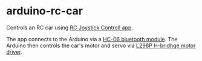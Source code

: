 # arduino-rc-car

Controls an RC car using [RC Joystick Controll app](https://play.google.com/store/apps/details?id=com.andico.control.joystick).

The app connects to the Arduino via a [HC-06 bluetooth module](https://components101.com/wireless/hc-06-bluetooth-module-pinout-datasheet).
The Arduino then controls the car's motor and servo
via [L298P H-bridhge motor driver](https://electropeak.com/learn/interfacing-l298p-h-bridge-motor-driver-shield-with-arduino/).